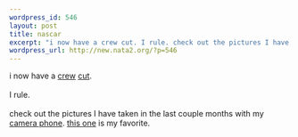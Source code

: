 ```yaml
--- 
wordpress_id: 546
layout: post
title: nascar
excerpt: "i now have a crew cut. I rule. check out the pictures I have taken in the last couple months with my camera phone. "
wordpress_url: http://new.nata2.org/?p=546
---
```

i now have a <a href="http://nata2.info/pictures/harper/me/725857283_0.jpg">crew</a> <a href="http://nata2.info/pictures/harper/me/725870339_330.jpg">cut</a>. <br/><br/>I rule. <br/><br/>check out the pictures I have taken in the last couple months with my <a href="http://nata2.info/?path=pictures%2Fmisc%2Fphone_camera">camera phone</a>. <a href="http://nata2.info/?path=pictures%2Fmisc%2Fphone_camera&amp;img=227342850.jpg">this one</a> is my favorite. 
